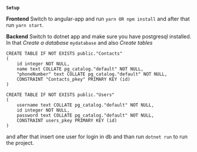 **`Setup`**

**Frontend** 
Switch to angular-app and run `yarn OR npm install` and after that run `yarn start`.

**Backend** 
Switch to dotnet app and make sure you have postgresql installed. In that *Create a database* `mydatabase` and also *Create tables*

```
CREATE TABLE IF NOT EXISTS public."Contacts"
(
    id integer NOT NULL,
    name text COLLATE pg_catalog."default" NOT NULL,
    "phoneNumber" text COLLATE pg_catalog."default" NOT NULL,
    CONSTRAINT "Contacts_pkey" PRIMARY KEY (id)
)
```
```
CREATE TABLE IF NOT EXISTS public."Users"
(
    username text COLLATE pg_catalog."default" NOT NULL,
    id integer NOT NULL,
    password text COLLATE pg_catalog."default" NOT NULL,
    CONSTRAINT users_pkey PRIMARY KEY (id)
)
```
and after that insert one user for login in db and than run `dotnet run` to run the project.
